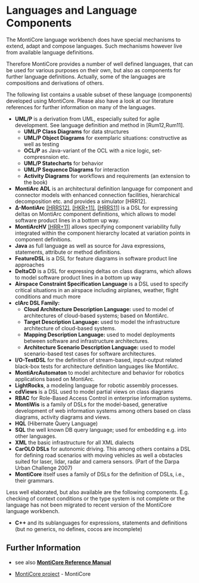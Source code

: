 # Languages and Language Components
The MontiCore language workbench does have special mechanisms to extend, adapt and compose languages. Such mechanisms however live from available language definitions.

Therefore MontiCore provides a number of well defined languages, that can be used for various purposes on their own, but also as components for further language definitions. Actually, some of the languages are compositions and derivations of others.

The following list contains a usable subset of these language (components) developed using MontiCore. Please also have a look at our literature references for further information on many of the languages.

* **UML/P** is a derivation from UML, especially suited for agile development. See language definition and method in [Rum12,Rum11].
    * **UML/P Class Diagrams** for data structures
    * **UML/P Object Diagrams** for exemplaric situations: constructive as well as testing
    * **OCL/P** as Java-variant of the OCL with a nice logic, set-compresnsion etc.
    * **UML/P Statecharts** for behavior
    * **UML/P Sequence Diagrams** for interaction
    * **Activity Diagrams** for workflows and requirements (an extension to the book)
* **MontiArc ADL** is an architectural definition language for component and connector models with enhanced connection facilities, hierarchical decomposition etc. and provides a simulator [HRR12].
* **Δ-MontiArc** [[HRRS12]](https://www.se-rwth.de/publications/Evolving-Delta-oriented-Software-Product-Line-Architectures.pdf),
 [[HKR+11]](https://www.se-rwth.de/publications/AH.TK.HR.BR.IS.DeltaMontiArc.SAVA2011.pdf),
 [[HRRS11]](https://www.se-rwth.de/publications/Delta-Modeling-for-Software-Architectures.pdf) is a DSL for expressing deltas on MontiArc component definitions, which allows to model software product lines in a bottom up way.
* **MontiArcHV** [[HRR+11]](https://www.se-rwth.de/publications/Hierarchical-Variability-Modeling-for-Software-Architectures.pdf) allows specifying component variability fully integrated within the component hierarchy located at variation points in component definitions.
* **Java** as full language as well as source for Java expressions, statements, attribute or method definitions.
* **FeatureDSL** is a DSL for feature diagrams in software product line approaches
* **DeltaCD** is a DSL for expressing deltas on class diagrams, which allows to model software product lines in a bottom up way
* **Airspace Constraint Specification Language** is a DSL used to specify critical situations in an airspace including airplanes, weather, flight conditions and much more
* **clArc DSL Family:**
    * **Cloud Architecture Description Language:** used to model of architectures of cloud-based systems; based on MontiArc.
    * **Target Description Language:** used to model the infrastructure architecture of cloud-based systems.
    * **Mapping Description Language:** used to model deployments between software and infrastructure architectures.
    * **Architecture Scenario Description Language:** used to model scenario-based test cases for software architectures.
* **I/O-TestDSL** for the definition of stream-based, input-output related black-box tests for architecture definition languages like MontiArc.
* **MontiArcAutomaton** to model architecture and behavior for robotics applications based on MontiArc.
* **LightRocks**, a modeling language for robotic assembly processes.
* **cdViews** is a DSL used to model partial views on class diagrams
* **RBAC** for Role-Based Access Control in enterprise information systems.
* **MontiWis** is a family of DSLs for the model-based, generative development of web information systems among others based on class diagrams, activity diagrams and views.
* **HQL** (Hibernate Query Language)
* **SQL** the well known DB query language; used for embedding e.g. into other languages.
* **XML** the basic infrastructure for all XML dialects
* **CarOLO DSLs** for autonomic driving. This among others contains a DSL for defining road scenarios with moving vehicles as well a obstacles suited for laser, lidar, radar and camera sensors. (Part of the Darpa Urban Challenge 2007)
* **MontiCore** itself uses a family of DSLs for the definition of DSLs, i.e., their grammars.

Less well elaborated, but also available are the following components. E.g. checking of context conditions or the type system is not complete or the language has not been migrated to recent version of the MontiCore language workbench.

* **C++** and its sublanguages for expressions, statements and definitions (but no generics, no defines, cocos are incomplete)

## Further Information

* see also [**MontiCore Reference Manual**](http://www.monticore.de/)

* [MontiCore project](README.md) - MontiCore


